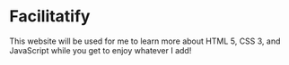 # Facilitatify
This website will be used for me to learn more about HTML 5, CSS 3, and JavaScript while you get to enjoy whatever I add!
